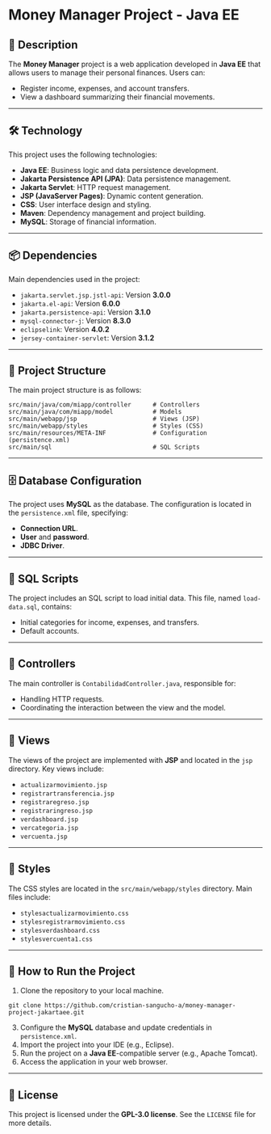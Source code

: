 # Money Manager Project - Java EE

## 📖 Description
The **Money Manager** project is a web application developed in **Java EE** that allows users to manage their personal finances. Users can:
- Register income, expenses, and account transfers.
- View a dashboard summarizing their financial movements.

---

## 🛠️ Technology
This project uses the following technologies:

- **Java EE**: Business logic and data persistence development.
- **Jakarta Persistence API (JPA)**: Data persistence management.
- **Jakarta Servlet**: HTTP request management.
- **JSP (JavaServer Pages)**: Dynamic content generation.
- **CSS**: User interface design and styling.
- **Maven**: Dependency management and project building.
- **MySQL**: Storage of financial information.

---

## 📦 Dependencies
Main dependencies used in the project:

- `jakarta.servlet.jsp.jstl-api`: Version **3.0.0**
- `jakarta.el-api`: Version **6.0.0**
- `jakarta.persistence-api`: Version **3.1.0**
- `mysql-connector-j`: Version **8.3.0**
- `eclipselink`: Version **4.0.2**
- `jersey-container-servlet`: Version **3.1.2**

---

## 📂 Project Structure
The main project structure is as follows:

```
src/main/java/com/miapp/controller      # Controllers
src/main/java/com/miapp/model           # Models
src/main/webapp/jsp                     # Views (JSP)
src/main/webapp/styles                  # Styles (CSS)
src/main/resources/META-INF             # Configuration (persistence.xml)
src/main/sql                            # SQL Scripts
```

---

## 🗄️ Database Configuration
The project uses **MySQL** as the database. The configuration is located in the `persistence.xml` file, specifying:

- **Connection URL**.
- **User** and **password**.
- **JDBC Driver**.

---

## 📜 SQL Scripts
The project includes an SQL script to load initial data. This file, named `load-data.sql`, contains:

- Initial categories for income, expenses, and transfers.
- Default accounts.

---

## 🚀 Controllers
The main controller is `ContabilidadController.java`, responsible for:
- Handling HTTP requests.
- Coordinating the interaction between the view and the model.

---

## 🌟 Views
The views of the project are implemented with **JSP** and located in the `jsp` directory. Key views include:

- `actualizarmovimiento.jsp`
- `registrartransferencia.jsp`
- `registraregreso.jsp`
- `registraringreso.jsp`
- `verdashboard.jsp`
- `vercategoria.jsp`
- `vercuenta.jsp`

---

## 🎨 Styles
The CSS styles are located in the `src/main/webapp/styles` directory. Main files include:

- `stylesactualizarmovimiento.css`
- `stylesregistrarmovimiento.css`
- `stylesverdashboard.css`
- `stylesvercuenta1.css`

---

## 📝 How to Run the Project
1. Clone the repository to your local machine.
  ```
  git clone https://github.com/cristian-sangucho-a/money-manager-project-jakartaee.git
  ```
3. Configure the **MySQL** database and update credentials in `persistence.xml`.
4. Import the project into your IDE (e.g., Eclipse).
5. Run the project on a **Java EE**-compatible server (e.g., Apache Tomcat).
6. Access the application in your web browser.

---

## 📄 License
This project is licensed under the **GPL-3.0 license**. See the `LICENSE` file for more details.

